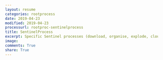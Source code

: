 ```yaml
---
layout: resume
categories: rootprocess
date: 2019-04-23
modified: 2019-04-23
processurl: rootproc-sentinelprocess
title: SentinelProcess
excerpt: Specific Sentinel processes (download, organise, explode, cloud, masking)
image: 
comments: True
share: True
---
```

